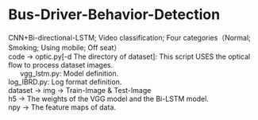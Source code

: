 # Bus-Driver-Behavior-Detection
CNN+Bi-directional-LSTM; Video classification; Four categories（Normal; Smoking; Using mobile; Off seat）</br>
code -> optic.py[-d The directory of dataset]: This script USES the optical flow  to process dataset images. </br>
        vgg_lstm.py: Model definition.</br>
        log_IBRD.py: Log format definition.</br>
dataset -> img -> Train-Image & Test-Image</br>
h5 -> The weights of the VGG model and the Bi-LSTM model.</br>
npy -> The feature maps of data.

